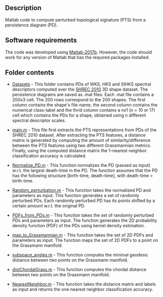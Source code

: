 ## Description

Matlab code to compute perturbed topological signature (PTS) from a persistence diagram (PD).

## Software requirements

The code was developed using [Matlab-2017b](https://www.mathworks.com/products/new_products/release2017b.html). However, the code should work for any version of Matlab that has the required packages installed.

## Folder contents

* [Datasets](https://github.com/anirudhsom/Perturbed-Topological-Signature/tree/master/Matlab/Datasets) - This folder contains PDs of WKS, HKS and SIHKS spectral descriptors computed over the [SHREC 2010](http://morpheo.inrialpes.fr/~wuhrer/data/uploads/publications/non-rigid-shrec10.pdf) 3D shape dataset. The persistence diagrams are saved as .mat files. Each .mat file contains a 200x3 cell. The 200 rows correspond to the 200 shapes. The first column contains the shape's file-name, the second column contains the numerical class-label and the thrid column contains a nx1 (n = 10 or 17) cell which contains the PDs for a shape, obtained using n different spectral descriptor scales.

* [main.m](https://github.com/anirudhsom/Perturbed-Topological-Signature/blob/master/Matlab/main.m) - This file first extracts the PTS representations from PDs of the SHREC 2010 dataset. After extracting the PTS features, a distance matrix is generated by computing the amount of similarity/difference between the PTS features using two different Grassmannian metrics. Finally, using the computed distance matrix the 1-nearest neighbor classification accuracy is calculated.

* [Normalize_PD.m](https://github.com/anirudhsom/Perturbed-Topological-Signature/blob/master/Matlab/Normalize_PD.m) - This function normalizes the PD (passed as input) w.r.t. the largest death-time in the PD. The function assumes that the PD has the following structure [birth-time, death-time], with death-time > birth-time. 

* [Random_perturbation.m](https://github.com/anirudhsom/Perturbed-Topological-Signature/blob/master/Matlab/Random_perturbation.m) - This function takes the normalized PD and parameters as input. This function generates a set of randomly perturbed PDs. Each randomly perturbed PD has its points shifted by a certain amount w.r.t. the original PD.

* [PDFs_from_PDs.m](https://github.com/anirudhsom/Perturbed-Topological-Signature/blob/master/Matlab/PDFs_from_PDs.m) - This function takes the set of randomly perturbed PDs and parameters as input. The function generates the 2D probability density function (PDF) of the PDs using kernel density estimation.

* [map_to_Grassmannian.m](https://github.com/anirudhsom/Perturbed-Topological-Signature/blob/master/Matlab/map_to_Grassmannian.m) - This function takes the set of 2D PDFs and parameters as input. The function maps the set of 2D PDFs to a point on the Grassmann manifold.

* [subspace_angles.m](https://github.com/anirudhsom/Perturbed-Topological-Signature/blob/master/Matlab/subspace_angles.m) - This function computes the minimal geodesic distance between two points on the Grassmann manifold.

* [distChordalGrass.m](https://github.com/anirudhsom/Perturbed-Topological-Signature/blob/master/Matlab/distChordalGrass.m) - This function computes the chordal distance between two points on the Grassmann manifold.

* [NearestNeighbor.m](https://github.com/anirudhsom/Perturbed-Topological-Signature/blob/master/Matlab/NearestNeighbor.m) - This function takes the distance matrix and labels as input and returns the one nearest neighbor classification accuracy. 
